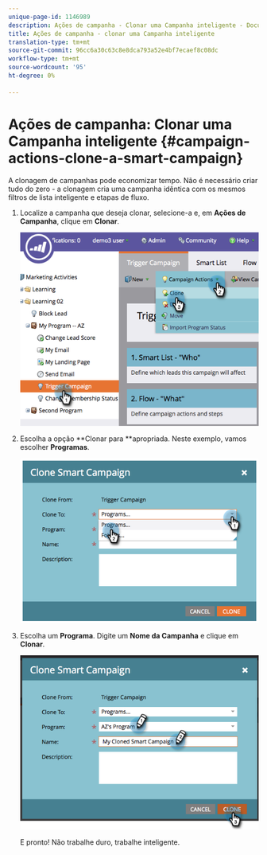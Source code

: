 ```yaml
---
unique-page-id: 1146989
description: Ações de campanha - Clonar uma Campanha inteligente - Documentos do marketing - Documentação do produto
title: Ações de campanha - clonar uma Campanha inteligente
translation-type: tm+mt
source-git-commit: 96cc6a30c63c8e8dca793a52e4bf7ecaef8c08dc
workflow-type: tm+mt
source-wordcount: '95'
ht-degree: 0%

---
```



# Ações de campanha: Clonar uma Campanha inteligente {#campaign-actions-clone-a-smart-campaign}

A clonagem de campanhas pode economizar tempo. Não é necessário criar tudo do zero - a clonagem cria uma campanha idêntica com os mesmos filtros de lista inteligente e etapas de fluxo.

1. Localize a campanha que deseja clonar, selecione-a e, em **Ações de Campanha**, clique em **Clonar**.

   ![](assets/image2014-9-22-13-3a56-3a34.png)

1. Escolha a opção **Clonar para **apropriada. Neste exemplo, vamos escolher **Programas**.

   ![](assets/image2014-9-22-13-3a56-3a56.png)

1. Escolha um **Programa**. Digite um **Nome da Campanha** e clique em **Clonar**.

   ![](assets/image2014-9-22-13-3a57-3a9.png)

   E pronto! Não trabalhe duro, trabalhe inteligente.


